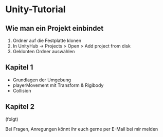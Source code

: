 # Unity-Tutorial

## Wie man ein Projekt einbindet
1. Ordner auf die Festplatte klonen
2. In UnityHub -> Projects > Open > Add project from disk
3. Geklonten Ordner auswählen

## Kapitel 1
- Grundlagen der Umgebung
- playerMovement mit Transform & Rigibody
- Collision

## Kapitel 2
(folgt)

Bei Fragen, Anregungen könnt ihr euch gerne per E-Mail bei mir melden

